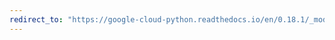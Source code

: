 ```yaml
---
redirect_to: "https://google-cloud-python.readthedocs.io/en/0.18.1/_modules/gcloud/datastore/key.html"
---
```

